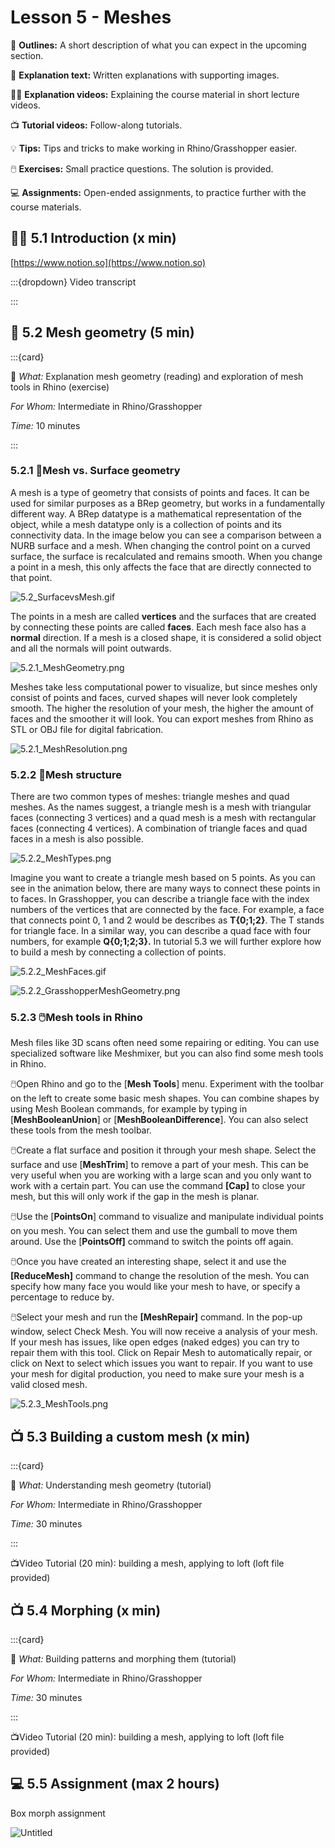 # Lesson 5 - Meshes

📌 **Outlines:** A short description of what you can expect in the upcoming section.

📑 **Explanation text:** Written explanations with supporting images.

👩‍🏫 **Explanation videos:** Explaining the course material in short lecture videos.

📺 **Tutorial videos:** Follow-along tutorials.

💡 **Tips:** Tips and tricks to make working in Rhino/Grasshopper easier.

🖱️ **Exercises:** Small practice questions. The solution is provided.

💻 **Assignments:** Open-ended assignments, to practice further with the course materials.

## 👩‍🏫 5.1 Introduction (x min)

[https://www.notion.so](https://www.notion.so)

:::{dropdown} Video transcript






:::
## 📑 5.2 Mesh geometry (5 min)

:::{card}

📌 *What:*         Explanation mesh geometry (reading) and exploration of mesh tools in Rhino (exercise)

*For Whom:* Intermediate in Rhino/Grasshopper

*Time:*          10 minutes

:::

### 5.2.1 📑Mesh vs. Surface geometry

A mesh is a type of geometry that consists of points and faces. It can be used for similar purposes as a BRep geometry, but works in a fundamentally different way. A BRep datatype is a mathematical representation of the object, while a mesh datatype only is a collection of points and its connectivity data. In the image below you can see a comparison between a NURB surface and a mesh. When changing the control point on a curved surface, the surface is recalculated and remains smooth. When you change a point in a mesh, this only affects the face that are directly connected to that point. 

![5.2_SurfacevsMesh.gif](5.2_SurfacevsMesh.gif)

The points in a mesh are called **vertices** and the surfaces that are created by connecting these points are called **faces**. Each mesh face also has a **normal** direction. If a mesh is a closed shape, it is considered a solid object and all the normals will point outwards. 

![5.2.1_MeshGeometry.png](5.2.1_MeshGeometry.png)

Meshes take less computational power to visualize, but since meshes only consist of points and faces, curved shapes will never look completely smooth. The higher the resolution of your mesh, the higher the amount of faces and the smoother it will look. You can export meshes from Rhino as STL or OBJ file for digital fabrication.

![5.2.1_MeshResolution.png](5.2.1_MeshResolution.png)

### 5.2.2 📑Mesh structure

There are two common types of meshes: triangle meshes and quad meshes. As the names suggest, a triangle mesh is a mesh with triangular faces (connecting 3 vertices) and a quad mesh is a mesh with rectangular faces (connecting 4 vertices). A combination of triangle faces and quad faces in a mesh is also possible. 

![5.2.2_MeshTypes.png](5.2.2_MeshTypes.png)

Imagine you want to create a triangle mesh based on 5 points. As you can see in the animation below, there are many ways to connect these points in to faces. In Grasshopper, you can describe a triangle face with the index numbers of the vertices that are connected by the face. For example, a face that connects point 0, 1 and 2 would be describes as **T{0;1;2}**. The T stands for triangle face. In a similar way, you can describe a quad face with four numbers, for example **Q{0;1;2;3}.** In tutorial 5.3 we will further explore how to build a mesh by connecting a collection of points. 

![5.2.2_MeshFaces.gif](5.2.2_MeshFaces.gif)

![5.2.2_GrasshopperMeshGeometry.png](5.2.2_GrasshopperMeshGeometry.png)

### 5.2.3 🖱️Mesh tools in Rhino

Mesh files like 3D scans often need some repairing or editing. You can use specialized software like Meshmixer, but you can also find some mesh tools in Rhino. 

🖱️Open Rhino and go to the [**Mesh Tools**] menu. Experiment with the toolbar on the left to create some basic mesh shapes. You can combine shapes by using Mesh Boolean commands, for example by typing in [**MeshBooleanUnion**] or [**MeshBooleanDifference**]. You can also select these tools from the mesh toolbar. 

🖱️Create a flat surface and position it through your mesh shape. Select the surface and use [**MeshTrim**] to remove a part of your mesh. This can be very useful when you are working with a large scan and you only want to work with a certain part. You can use the command **[Cap]** to close your mesh, but this will only work if the gap in the mesh is planar. 

🖱️Use the [**PointsOn**] command to visualize and manipulate individual points on you mesh. You can select them and use the gumball to move them around. Use the [**PointsOff]** command to switch the points off again. 

🖱️Once you have created an interesting shape, select it and use the **[ReduceMesh]** command to change the resolution of the mesh. You can specify how many face you would like your mesh to have, or specify a percentage to reduce by. 

🖱️Select your mesh and run the **[MeshRepair]** command. In the pop-up window, select Check Mesh. You will now receive a analysis of your mesh. If your mesh has issues, like open edges (naked edges) you can try to repair them with this tool. Click on Repair Mesh to automatically repair, or click on Next to select which issues you want to repair. If you want to use your mesh for digital production, you need to make sure your mesh is a valid closed mesh. 

![5.2.3_MeshTools.png](5.2.3_MeshTools.png)

## 📺 5.3 Building a custom mesh (x min)

:::{card}

📌 *What:*         Understanding mesh geometry (tutorial)

*For Whom:* Intermediate in Rhino/Grasshopper

*Time:*          30 minutes

:::

📺Video Tutorial (20 min): building a mesh, applying to loft (loft file provided)

## 📺 5.4 Morphing (x min)

:::{card}

📌 *What:*         Building patterns and morphing them (tutorial)

*For Whom:* Intermediate in Rhino/Grasshopper

*Time:*          30 minutes

:::

📺Video Tutorial (20 min): building a mesh, applying to loft (loft file provided)

## 💻 5.5 Assignment (max 2 hours)

Box morph assignment 

![Untitled](Untitled.png)